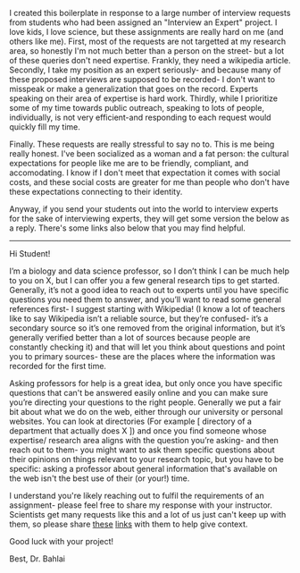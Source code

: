 I created this boilerplate in response to a large number of interview requests from students who had been assigned an "Interview an Expert" project. I love kids, I love science, but these assignments are really hard on me (and others like me). First, most of the requests are not targetted at my research area, so honestly I'm not much better than a person on the street- but a lot of these queries don't need expertise. Frankly, they need a wikipedia article. Secondly, I take my position as an expert seriously- and because many of these proposed interviews are supposed to be recorded- I don't want to misspeak or make a generalization that goes on the record. Experts speaking on their area of expertise is hard work. Thirdly, while I prioritize some of my time towards public outreach, speaking to lots of people, individually, is not very efficient-and responding to each request would quickly fill my time.

Finally. These requests are really stressful to say no to. This is me being really honest. I've been socialized as a woman and a fat person: the cultural expectations for people like me are to be friendly, compliant, and accomodating. I know if I don't meet that expectation it comes with social costs, and these social costs are greater for me than people who don't have these expectations connecting to their identity. 

Anyway, if you send your students out into the world to interview experts for the sake of interviewing experts, they will get some version the below as a reply. There's some links also below that you may find helpful.

------

Hi Student!

I’m a biology  and data science professor, so I don’t think I can be much help to you on X, but I can offer you a few general research tips to get started. Generally, it’s not a good idea to reach out to experts until you have specific questions you need them to answer, and you’ll want to read some general references first- I suggest starting with Wikipedia! (I know a lot of teachers like to say Wikipedia isn’t a reliable source, but they’re confused- it’s a secondary source so it’s one removed from the original information, but it’s generally verified better than a lot of sources because people are constantly checking it) and that will let you think about questions and point you to primary sources- these are the places where the information was recorded for the first time. 

Asking professors for help is a great idea, but only once you have specific questions that can't be answered easily online and you can make sure you’re directing your questions to the right people. Generally we put a fair bit about what we do on the web, either through our university or personal websites. You can look at directories (For example [ directory of a department that actually does  X ]) and once you find someone whose expertise/ research area aligns with the question you’re asking- and then reach out to them- you might want to ask them specific questions about their opinions on things relevant to your research topic, but you have to be specific: asking a professor about general information that's available on the web isn't the best use of their (or your!) time.

I understand you're likely reaching out to fulfil the requirements of an assignment- please feel free to share my response with your instructor. Scientists get many requests like this and a lot of us just can't keep up with them, so please share [these](https://smallpondscience.com/2015/04/13/in-which-k-12-teachers-assign-students-to-contact-an-expert/) [links](https://www.astrokatie.com/student-requests) with them to help give context.

Good luck with your project!

Best,
Dr. Bahlai


